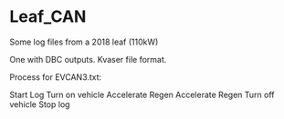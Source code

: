 # Leaf_CAN

Some log files from a 2018 leaf (110kW)

One with DBC outputs. Kvaser file format.


Process for EVCAN3.txt:

Start Log
Turn on vehicle
Accelerate
Regen
Accelerate
Regen
Turn off vehicle
Stop log


